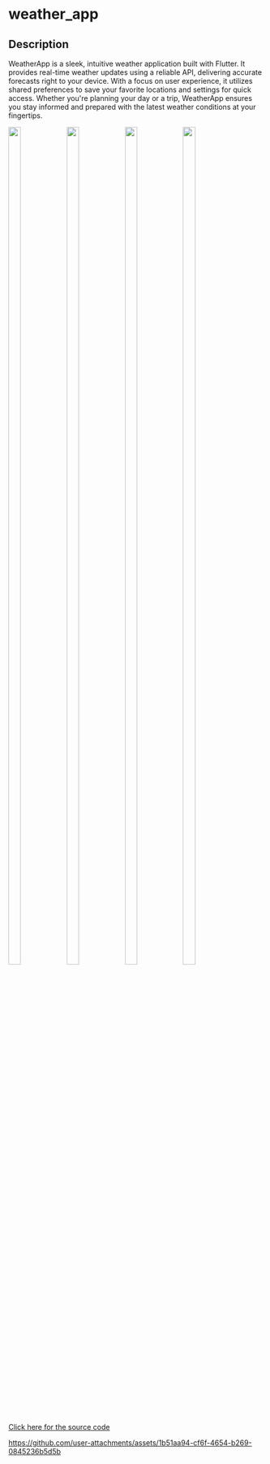 # weather_app

## Description

WeatherApp is a sleek, intuitive weather application built with Flutter. It provides real-time weather updates using a reliable API, delivering accurate forecasts right to your device. With a focus on user experience, it utilizes shared preferences to save your favorite locations and settings for quick access. Whether you're planning your day or a trip, WeatherApp ensures you stay informed and prepared with the latest weather conditions at your fingertips.

<img src="https://github.com/user-attachments/assets/2a6cb9b6-c476-444d-96fa-a355cac96d12" height=65% width=22%>
<img src="https://github.com/user-attachments/assets/f84455ba-6520-4f2e-b7d7-97f02be61d24" height=65% width=22%>
<img src="https://github.com/user-attachments/assets/2046885b-be6f-4597-9136-beb0e129fd01" height=65% width=22%>
<img src="https://github.com/user-attachments/assets/6c71c0b5-750f-4e9d-89b1-a757dbfef095" height=65% width=22%>


<a href="https://github.com/Sahilk0809/weather_app/tree/master/lib"> Click here for the source code </a>

https://github.com/user-attachments/assets/1b51aa94-cf6f-4654-b269-0845236b5d5b
